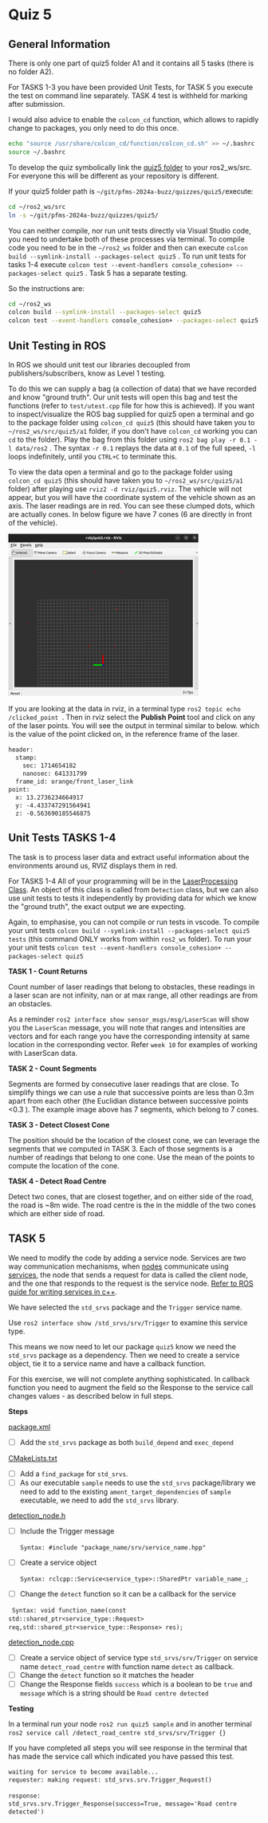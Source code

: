 Quiz 5
======

General Information
------
There is only one part of quiz5 folder A1 and it contains all 5 tasks (there is no folder A2).  

For TASKS 1-3 you have been provided Unit Tests, for TASK 5 you execute the test on command line separately. TASK 4 test is withheld for marking after submission.

I would also advice to enable the `colcon_cd` function, which allows to rapidly change to packages, you only need to do this once.

```bash
echo "source /usr/share/colcon_cd/function/colcon_cd.sh" >> ~/.bashrc
source ~/.bashrc
```

To develop the quiz  symbolically link the [quiz5 folder](.) to your ros2_ws/src. For everyone this will be different as your repository is different.

If your quiz5 folder path is `~/git/pfms-2024a-buzz/quizzes/quiz5/`execute:

```bash
cd ~/ros2_ws/src
ln -s ~/git/pfms-2024a-buzz/quizzes/quiz5/
```
You can neither compile, nor run unit tests directly via Visual Studio code, you need to undertake both of these processes via terminal. To compile code you need to be in the `~/ros2_ws` folder and then can execute `colcon build --symlink-install --packages-select quiz5` .  To run unit tests for tasks 1-4 execute `colcon test --event-handlers console_cohesion+ --packages-select quiz5` . Task 5 has a separate testing.

So the instructions are:

```bash
cd ~/ros2_ws
colcon build --symlink-install --packages-select quiz5
colcon test --event-handlers console_cohesion+ --packages-select quiz5
```

## Unit Testing in ROS

In ROS we should unit test our libraries decoupled from publishers/subscribers, know as Level 1 testing. 

To do this we can supply a bag (a collection of data) that we have recorded and know "ground truth". Our unit tests will open this bag and test the functions (refer to `test/utest.cpp` file for how this is achieved). If you want to inspect/visualize the ROS bag supplied for quiz5  open a terminal and go to the package folder using `colcon_cd quiz5` (this should have taken you to `~/ros2_ws/src/quiz5/a1` folder, if you don't have `colcon_cd` working you can `cd` to the folder). Play the bag from this folder using `ros2 bag play -r 0.1 -l data/ros2` . The syntax `-r 0.1` replays the data at `0.1` of the full speed, `-l` loops indefinitely, until you `CTRL+C` to terminate this. 

To view the data open a terminal and go to the package folder using `colcon_cd quiz5` (this should have taken you to `~/ros2_ws/src/quiz5/a1` folder) after playing use `rviz2 -d rviz/quiz5.rviz`. The vehicle will not appear, but you will have the coordinate system of the vehicle shown as an axis. The laser readings are in red. You can see these clumped dots, which are actually cones. In below figure we have 7 cones (6 are directly in front of the vehicle).

 

<img src="./pic/quiz5.png" style="zoom: 50%;" />

If you are looking at the data in rviz, in a terminal type `ros2 topic echo /clicked_point `. Then in rviz select the **Publish Point** tool and click on any of the laser points. You will see the output in terminal similar to below. which is the value of the point clicked on, in the reference frame of the laser.

```
header:
  stamp:
    sec: 1714654182
    nanosec: 641331799
  frame_id: orange/front_laser_link
point:
  x: 13.2736234664917
  y: -4.433747291564941
  z: -0.563690185546875
```



Unit Tests TASKS 1-4
------

The task is to process laser data and extract useful information about the environments around us, RVIZ displays them in red.

For TASKS 1-4 All of your programming will be in the [LaserProcessing Class](./a1/src/laserprocessing.h). An object of this class is called from `Detection` class, but we can also use unit tests to tests it independently by providing data for which we know the "ground truth", the exact output we are expecting.  

Again, to emphasise, you can not compile or run tests in vscode. To compile your unit tests `colcon build --symlink-install --packages-select quiz5 tests`  (this command ONLY works from within `ros2_ws` folder). To run your your unit tests `colcon test --event-handlers console_cohesion+ --packages-select quiz5`

**TASK 1 - Count Returns**

Count number of laser readings that belong to obstacles, these readings in a laser scan are not infinity, nan or at max range, all other readings are from an obstacles.

As a reminder `ros2 interface show sensor_msgs/msg/LaserScan` will show you the `LaserScan` message, you will note that ranges and intensities are vectors and for each range you have the corresponding intensity at same location in the corresponding vector. Refer `week 10` for examples of working with LaserScan data.

**TASK 2 - Count Segments**

Segments are formed by consecutive laser readings that are close. To simplify things we can use a rule that successive points are less than 0.3m apart from each other (the Euclidian distance between successive points <0.3 ). The example image above has 7 segments, which belong to 7 cones.

**TASK 3 - Detect Closest Cone**

The position should be the location of the closest cone, we can leverage the segments that we computed in TASK 3. Each of those segments is a number of readings that belong to one cone. Use the mean of the points to compute the location of the cone.

**TASK 4 - Detect Road Centre**

Detect two cones, that are closest together, and on either side of the road, the road is ~8m wide. The road centre is the in the middle of the two cones which are either side of road.  


## TASK 5

We need to modify the code by adding a service node. Services are two way communication mechanisms, when [nodes](https://docs.ros.org/en/foxy/Tutorials/Beginner-CLI-Tools/Understanding-ROS2-Nodes/Understanding-ROS2-Nodes.html) communicate using [services](https://docs.ros.org/en/foxy/Tutorials/Beginner-CLI-Tools/Understanding-ROS2-Services/Understanding-ROS2-Services.html), the node that sends a request for data is called the client node, and  the one that responds to the request is the service node. [Refer to ROS guide for writing services in c++](https://docs.ros.org/en/foxy/Tutorials/Beginner-Client-Libraries/Writing-A-Simple-Cpp-Service-And-Client.html).

We have selected the `std_srvs` package and the `Trigger` service name.

Use `ros2 interface show /std_srvs/srv/Trigger`  to examine this service type. 

This means we now need to let our package `quiz5` know we need the `std_srvs` package as a dependency. Then we need to create a service object, tie it to a service name and have a callback function. 

For this exercise, we will not complete anything sophisticated. In callback function you need to augment the field so the Response to the service call changes values - as described below in full steps. 

**Steps**

[package.xml](./a1/package.xml) 

- [ ] Add the `std_srvs` package as both `build_depend` and `exec_depend`

[CMakeLists.txt](./a1/CMakeLists.txt) 

- [ ] Add a  `find_package` for `std_srvs`. 
- [ ] As our executable `sample` needs to use the `std_srvs` package/library we need to add to the existing `ament_target_dependencies` of `sample` executable, we need to add the `std_srvs` library.

[detection_node.h](./a1/src/detection_node.h) 

- [ ] Include the Trigger message

  `Syntax: #include "package_name/srv/service_name.hpp"`

- [ ] Create a service object

  `Syntax: rclcpp::Service<service_type>::SharedPtr variable_name_;`

- [ ] Change the `detect` function so it can be a callback for the service

​	` Syntax: void function_name(const std::shared_ptr<service_type::Request>  req,std::shared_ptr<service_type::Response> res);`

[detection_node.cpp](./a1/src/detection_node.cpp) 

- [ ] Create a service object of service type `std_srvs/srv/Trigger` on service name `detect_road_centre` with function name `detect` as callback.
- [ ] Change the `detect` function so it matches the header
- [ ] Change the Response fields `success` which is a boolean to be `true` and `message` which is a string should be `Road centre detected`

**Testing**

In a terminal run your node `ros2 run quiz5 sample`  and in another terminal `ros2 service call /detect_road_centre std_srvs/srv/Trigger {}`

If you have completed all steps you will see  response in the terminal that has made the service call which indicated you have passed this test.

```
waiting for service to become available...
requester: making request: std_srvs.srv.Trigger_Request()

response:
std_srvs.srv.Trigger_Response(success=True, message='Road centre detected')
```


